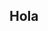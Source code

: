 ## Hola 

<!-- 
Saludo
Hi everyone, I'm Matias Quinteros, nice to see you!

Quien soy
I'm a software development student. I am currently specializing in mainly JavaScript-based technologies like React and Next.js. I also have knowledge of Java and Spring Boot. I am interested in everything related to technology and web development. I like teamwork and I am always willing to learn new technologies.

- Herramientas
<p>
    <img alt="React" src="https://img.shields.io/badge/-React-45b8d8?style=flat-square&logo=react&logoColor=white" />
</p>
- Proyectos
- Contacto
-->

<!--
**matiqs/matiqs** is a ✨ _special_ ✨ repository because its `README.md` (this file) appears on your GitHub profile.

Here are some ideas to get you started:

- 🔭 I’m currently working on ...
- 🌱 I’m currently learning ...
- 👯 I’m looking to collaborate on ...
- 🤔 I’m looking for help with ...
- 💬 Ask me about ...
- 📫 How to reach me: ...
- 😄 Pronouns: ...
- ⚡ Fun fact: ...
-->
